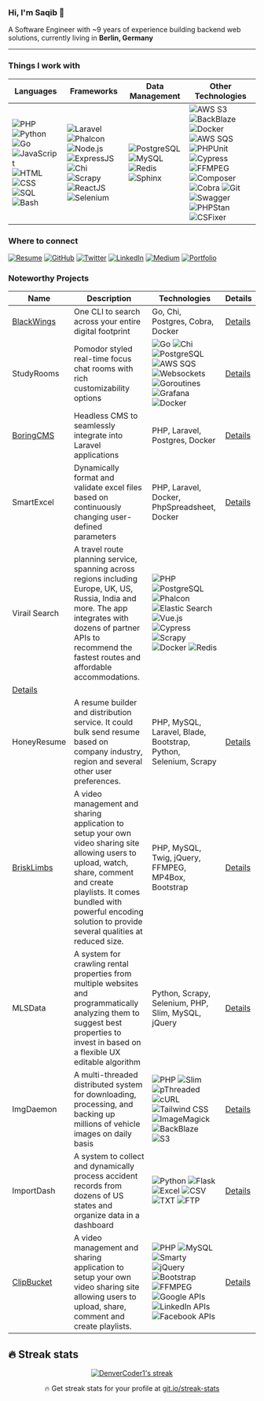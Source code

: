 ### Hi, I'm Saqib 👋
A Software Engineer with ~9 years of experience building backend web solutions, currently living in **Berlin, Germany**

---

### Things I work with
| Languages   | Frameworks   | Data Management | Other Technologies |
|-------------|--------------|-----------------|--------------------|
| ![PHP](https://img.shields.io/badge/-PHP-777BB4?logo=php&logoColor=white) ![Python](https://img.shields.io/badge/-Python-3776AB?logo=python&logoColor=white) ![Go](https://img.shields.io/badge/-Go-00ADD8?logo=go&logoColor=white) ![JavaScript](https://img.shields.io/badge/-JavaScript-F7DF1E?logo=javascript&logoColor=black) ![HTML](https://img.shields.io/badge/-HTML-E34F26?logo=html5&logoColor=white) ![CSS](https://img.shields.io/badge/-CSS-1572B6?logo=css3&logoColor=white) ![SQL](https://img.shields.io/badge/-SQL-4479A1?logo=postgresql&logoColor=white) ![Bash](https://img.shields.io/badge/-Bash-4EAA25?logo=gnu-bash&logoColor=white) | ![Laravel](https://img.shields.io/badge/-Laravel-FF2D20?logo=laravel&logoColor=white) ![Phalcon](https://img.shields.io/badge/-Phalcon-4F5B93?logo=phalcon&logoColor=white) ![Node.js](https://img.shields.io/badge/-Node.js-339933?logo=node.js&logoColor=white) ![ExpressJS](https://img.shields.io/badge/-ExpressJS-000000?logo=express&logoColor=white) ![Chi](https://img.shields.io/badge/-Chi-02A9E0?logo=go&logoColor=white) ![Scrapy](https://img.shields.io/badge/-Scrapy-2C2D72?logo=scrapy&logoColor=white) ![ReactJS](https://img.shields.io/badge/-ReactJS-61DAFB?logo=react&logoColor=white) ![Selenium](https://img.shields.io/badge/-Selenium-43B02A?logo=selenium&logoColor=white) | ![PostgreSQL](https://img.shields.io/badge/-PostgreSQL-336791?logo=postgresql&logoColor=white) ![MySQL](https://img.shields.io/badge/-MySQL-4479A1?logo=mysql&logoColor=white) ![Redis](https://img.shields.io/badge/-Redis-DC382D?logo=redis&logoColor=white) ![Sphinx](https://img.shields.io/badge/-Sphinx-531B93?logo=sphinx&logoColor=white) | ![AWS S3](https://img.shields.io/badge/-AWS%20S3-569A31?logo=amazon-aws&logoColor=white) ![BackBlaze](https://img.shields.io/badge/-BackBlaze-0052CC?logo=backblaze&logoColor=white) ![Docker](https://img.shields.io/badge/-Docker-2496ED?logo=docker&logoColor=white) ![AWS SQS](https://img.shields.io/badge/-AWS%20SQS-569A31?logo=amazon-aws&logoColor=white) ![PHPUnit](https://img.shields.io/badge/-PHPUnit-2C2D72?logo=phpunit&logoColor=white) ![Cypress](https://img.shields.io/badge/-Cypress-17202C?logo=cypress&logoColor=white) ![FFMPEG](https://img.shields.io/badge/-FFMPEG-007ACC?logo=ffmpeg&logoColor=white) ![Composer](https://img.shields.io/badge/-Composer-885630?logo=composer&logoColor=white) ![Cobra](https://img.shields.io/badge/-Cobra-00ADD8?logo=go&logoColor=white) ![Git](https://img.shields.io/badge/-Git-F05032?logo=git&logoColor=white) ![Swagger](https://img.shields.io/badge/-Swagger-85EA2D?logo=swagger&logoColor=black) ![PHPStan](https://img.shields.io/badge/-PHPStan-05388A?logo=php&logoColor=white)![CSFixer](https://img.shields.io/badge/-CSFixer-42B883?logo=php&logoColor=white)|


### Where to connect
[![Resume](https://img.shields.io/badge/-Resume-blue?logo=googledrive&logoColor=white)](https://drive.google.com/file/d/1EEM-fZW0IhOLclWxI-QBZh27FbiTqAw9/view?usp=sharing)
[![GitHub](https://img.shields.io/badge/-GitHub-181717?logo=github&logoColor=white)](https://github.com/sakydev)
[![Twitter](https://img.shields.io/badge/-Twitter-1DA1F2?logo=twitter&logoColor=white)](https://twitter.com/SaqibQX)
[![LinkedIn](https://img.shields.io/badge/-LinkedIn-0077B5?logo=linkedin&logoColor=white)](https://linkedin.com/in/sakydev)
[![Medium](https://img.shields.io/badge/-Medium-12100E?logo=medium&logoColor=white)](https://medium.com/@saqibqx)
[![Portfolio](https://img.shields.io/badge/-Portfolio-4F0599?logo=react&logoColor=white)](https://saky.me/)

### Noteworthy Projects
| Name                                                 | Description                                   | Technologies                                                     | Details                                                                 |
|------------------------------------------------------|-----------------------------------------------|------------------------------------------------------------------|-------------------------------------------------------------------------|
| [BlackWings](https://github.com/sakydev/blackwings)  | One CLI to search across your entire digital footprint | Go, Chi, Postgres, Cobra, Docker                                       | [Details](https://github.com/sakydev/sakydev/blob/main/blackwings.md)   |
| StudyRooms                                           | Pomodor styled real-time focus chat rooms with rich customizability options | ![Go](https://img.shields.io/badge/Go-00ADD8?logo=go&logoColor=white) ![Chi](https://img.shields.io/badge/Chi-02A9E0?logo=go&logoColor=white) ![PostgreSQL](https://img.shields.io/badge/PostgreSQL-336791?logo=postgresql&logoColor=white) ![AWS SQS](https://img.shields.io/badge/AWS%20SQS-569A31?logo=amazon-aws&logoColor=white) ![Websockets](https://img.shields.io/badge/Websockets-4A154B?logo=websocket&logoColor=white) ![Goroutines](https://img.shields.io/badge/Goroutines-00ADD8?logo=go&logoColor=white) ![Grafana](https://img.shields.io/badge/Grafana-FF6C2C?logo=grafana&logoColor=white) ![Docker](https://img.shields.io/badge/Docker-2496ED?logo=docker&logoColor=white) | [Details](https://github.com/sakydev/sakydev/blob/main/studyrooms.md)   |
| [BoringCMS](https://github.com/sakydev/BoringCMS)    | Headless CMS to seamlessly integrate into Laravel applications | PHP, Laravel, Postgres, Docker                                   | [Details](https://github.com/sakydev/sakydev/blob/main/boringcms.md)    |
| SmartExcel                                           | Dynamically format and validate excel files based on continuously changing user-defined parameters | PHP, Laravel, Docker, PhpSpreadsheet, Docker                             | [Details](https://github.com/sakydev/sakydev/blob/main/smartexcel.md)   |
| Virail Search                                        | A travel route planning service, spanning across regions including Europe, UK, US, Russia, India and more. The app integrates with dozens of partner APIs to recommend the fastest routes and affordable accommodations. | ![PHP](https://img.shields.io/badge/PHP-777BB4?logo=php&logoColor=white) ![PostgreSQL](https://img.shields.io/badge/PostgreSQL-336791?logo=postgresql&logoColor=white) ![Phalcon](https://img.shields.io/badge/Phalcon-4F5B93?logo=phalcon&logoColor=white) ![Elastic Search](https://img.shields.io/badge/Elastic_Search-005571?logo=elasticsearch&logoColor=white) ![Vue.js](https://img.shields.io/badge/Vue.js-4FC08D?logo=vue.js&logoColor=white) ![Cypress](https://img.shields.io/badge/Cypress-17202C?logo=cypress&logoColor=white) ![Scrapy](https://img.shields.io/badge/Scrapy-2C2D72?logo=scrapy&logoColor=white) ![Docker](https://img.shields.io/badge/Docker-2496ED?logo=docker&logoColor=white) ![Redis](https://img.shields.io/badge/Redis-DC382D?logo=redis&logoColor=white)
 | [Details](https://github.com/sakydev/sakydev/blob/main/virailsearch.md) |
| HoneyResume                                          | A resume builder and distribution service. It could bulk send resume based on company industry, region and several other user preferences. | PHP, MySQL, Laravel, Blade, Bootstrap, Python, Selenium, Scrapy | [Details](https://github.com/sakydev/sakydev/blob/main/honeyresume.md)  |
| [BriskLimbs](https://github.com/sakydev/brisklimbs)  | A video management and sharing application to setup your own video sharing site allowing users to upload, watch, share, comment and create playlists. It comes bundled with powerful encoding solution to provide several qualities at reduced size. | PHP, MySQL, Twig, jQuery, FFMPEG, MP4Box, Bootstrap             | [Details](https://github.com/sakydev/sakydev/blob/main/brisklimbs.md)   |
| MLSData                                              | A system for crawling rental properties from multiple websites and programmatically analyzing them to suggest best properties to invest in based on a flexible UX editable algorithm | Python, Scrapy, Selenium, PHP, Slim, MySQL, jQuery               | [Details](https://github.com/sakydev/sakydev/blob/main/mlsdata.md)      |
| ImgDaemon                                            | A multi-threaded distributed system for downloading, processing, and backing up millions of vehicle images on daily basis | ![PHP](https://img.shields.io/badge/PHP-777BB4?logo=php&logoColor=white) ![Slim](https://img.shields.io/badge/Slim-4584B6?logo=slim&logoColor=white) ![pThreaded](https://img.shields.io/badge/pThreaded-CCCCCC?logo=C&logoColor=white) ![cURL](https://img.shields.io/badge/cURL-00758F?logo=curl&logoColor=white) ![Tailwind CSS](https://img.shields.io/badge/Tailwind_CSS-38B2AC?logo=tailwind-css&logoColor=white) ![ImageMagick](https://img.shields.io/badge/ImageMagick-44A3E5?logo=image%20magick&logoColor=white) ![BackBlaze](https://img.shields.io/badge/BackBlaze-0052CC?logo=backblaze&logoColor=white) ![S3](https://img.shields.io/badge/S3-569A31?logo=amazon%20s3&logoColor=white) | [Details](https://github.com/sakydev/sakydev/blob/main/imgdaemon.md)    |
| ImportDash                                           | A system to collect and dynamically process accident records from dozens of US states and organize data in a dashboard |  ![Python](https://img.shields.io/badge/Python-3776AB?logo=python&logoColor=white) ![Flask](https://img.shields.io/badge/Flask-000000?logo=flask&logoColor=white) ![Excel](https://img.shields.io/badge/Excel-217346?logo=microsoft-excel&logoColor=white) ![CSV](https://img.shields.io/badge/CSV-3776AB?logo=microsoft-excel&logoColor=white) ![TXT](https://img.shields.io/badge/TXT-000000?logo=notepad%2B%2B&logoColor=white) ![FTP](https://img.shields.io/badge/FTP-3776AB?logo=ftp&logoColor=white) | [Details](https://github.com/sakydev/sakydev/blob/main/importdash.md)   |
| [ClipBucket](https://github.com/arslancb/clipbucket) | A video management and sharing application to setup your own video sharing site allowing users to upload, share, comment and create playlists. | ![PHP](https://img.shields.io/badge/PHP-777BB4?logo=php&logoColor=white) ![MySQL](https://img.shields.io/badge/MySQL-4479A1?logo=mysql&logoColor=white) ![Smarty](https://img.shields.io/badge/Smarty-EE7D02?logo=smarty&logoColor=white) ![jQuery](https://img.shields.io/badge/jQuery-0769AD?logo=jquery&logoColor=white) ![Bootstrap](https://img.shields.io/badge/Bootstrap-563D7C?logo=bootstrap&logoColor=white) ![FFMPEG](https://img.shields.io/badge/FFMPEG-007ACC?logo=ffmpeg&logoColor=white) ![Google APIs](https://img.shields.io/badge/Google%20APIs-4285F4?logo=google&logoColor=white) ![LinkedIn APIs](https://img.shields.io/badge/LinkedIn%20APIs-0A66C2?logo=linkedin&logoColor=white) ![Facebook APIs](https://img.shields.io/badge/Facebook%20APIs-1877F2?logo=facebook&logoColor=white) | [Details](https://github.com/sakydev/sakydev/blob/main/clipbucket.md)   |


## 🔥 Streak stats

<!-- GitHub Readme Streak Stats - https://github.com/DenverCoder1/github-readme-streak-stats -->
<p align="center">
  <a href="https://github.com/DenverCoder1/github-readme-streak-stats">
    <img title="🔥 Get streak stats for your profile at git.io/streak-stats" alt="DenverCoder1's streak" src="https://github-readme-streak-stats.herokuapp.com/?user=sakydev&theme=monokai-metallian&hide_border=true"/>
  </a>
  <p align="center">🔥 Get streak stats for your profile at <a href="https://git.io/streak-stats">git.io/streak-stats</a></p>
</p>

<!-- Some badges are from https://github.com/Ileriayo/markdown-badges -->
